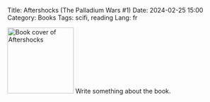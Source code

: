 Title: Aftershocks (The Palladium Wars #1)
Date: 2024-02-25 15:00
Category: Books
Tags: scifi, reading
Lang: fr

<img src="https://images-na.ssl-images-amazon.com/images/S/compressed.photo.goodreads.com/books/1548541838i/41211815.jpg" alt="Book cover of Aftershocks" width="150" height="auto">
Write something about the book. 

<!-- ![Book cover of Aftershocks](https://images-na.ssl-images-amazon.com/images/S/compressed.photo.goodreads.com/books/1548541838i/41211815.jpg) -->
